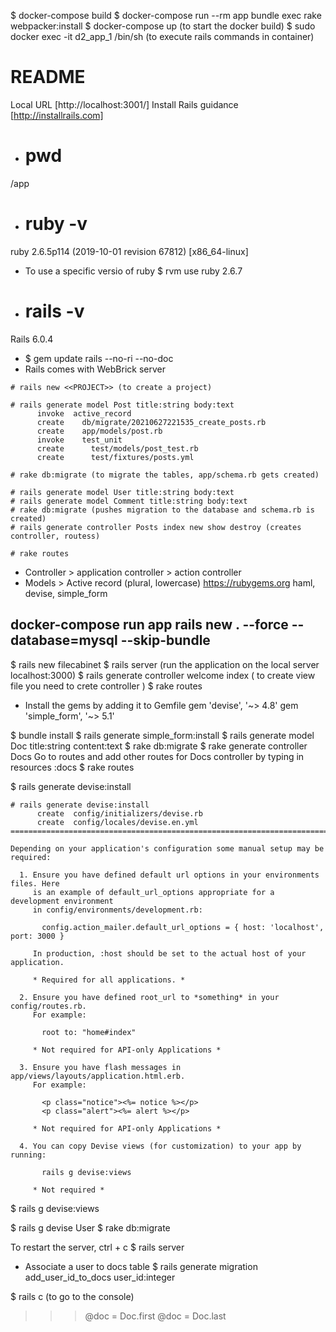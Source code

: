$ docker-compose build
$ docker-compose run --rm app bundle exec rake webpacker:install
$ docker-compose up (to start the docker build)
$ sudo docker exec -it d2_app_1 /bin/sh (to execute rails commands in container)

# README
Local URL [http://localhost:3001/]
Install Rails guidance [http://installrails.com]
* # pwd
/app
* # ruby -v
ruby 2.6.5p114 (2019-10-01 revision 67812) [x86_64-linux]
* To use a specific versio of ruby
$ rvm use ruby 2.6.7
* # rails -v
Rails 6.0.4
* $ gem update rails --no-ri --no-doc
* Rails comes with WebBrick server


```
# rails new <<PROJECT>> (to create a project)

# rails generate model Post title:string body:text
      invoke  active_record
      create    db/migrate/20210627221535_create_posts.rb
      create    app/models/post.rb
      invoke    test_unit
      create      test/models/post_test.rb
      create      test/fixtures/posts.yml

# rake db:migrate (to migrate the tables, app/schema.rb gets created)

# rails generate model User title:string body:text
# rails generate model Comment title:string body:text
# rake db:migrate (pushes migration to the database and schema.rb is created)
# rails generate controller Posts index new show destroy (creates controller, routess)

# rake routes

```
* Controller > application controller > action controller
* Models > Active record (plural, lowercase)
https://rubygems.org
haml, devise, simple_form

## docker-compose run app rails new . --force --database=mysql --skip-bundle


$ rails new filecabinet
$ rails server (run the application on the local server localhost:3000)
$ rails generate controller welcome index  ( to create view file you need to crete controller )
$ rake routes

* Install the gems by adding it to Gemfile
gem 'devise', '~> 4.8'
gem 'simple_form', '~> 5.1'

$ bundle install 
$ rails generate simple_form:install
$ rails generate model Doc title:string content:text
$ rake db:migrate
$ rake generate controller Docs
Go to routes and add other routes for Docs controller by typing in resources :docs
$ rake routes

$ rails generate devise:install

```
# rails generate devise:install
      create  config/initializers/devise.rb
      create  config/locales/devise.en.yml
===============================================================================

Depending on your application's configuration some manual setup may be required:

  1. Ensure you have defined default url options in your environments files. Here
     is an example of default_url_options appropriate for a development environment
     in config/environments/development.rb:

       config.action_mailer.default_url_options = { host: 'localhost', port: 3000 }

     In production, :host should be set to the actual host of your application.

     * Required for all applications. *

  2. Ensure you have defined root_url to *something* in your config/routes.rb.
     For example:

       root to: "home#index"
     
     * Not required for API-only Applications *

  3. Ensure you have flash messages in app/views/layouts/application.html.erb.
     For example:

       <p class="notice"><%= notice %></p>
       <p class="alert"><%= alert %></p>

     * Not required for API-only Applications *

  4. You can copy Devise views (for customization) to your app by running:

       rails g devise:views
       
     * Not required *

```
$ rails g devise:views

$ rails g devise User
$ rake db:migrate

To restart the server, ctrl + c
$ rails server

* Associate a user to docs table
$ rails generate migration add_user_id_to_docs user_id:integer

$ rails c (to go to the console)
>>> @doc = Doc.first
>>> @doc = Doc.last